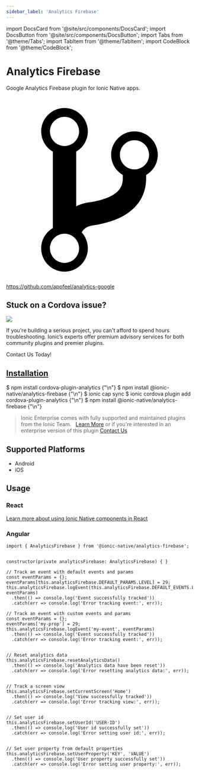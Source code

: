 ```yaml
---
sidebar_label: 'Analytics Firebase'
---
```


import DocsCard from '@site/src/components/DocsCard';
import DocsButton from '@site/src/components/DocsButton';
import Tabs from '@theme/Tabs';
import TabItem from '@theme/TabItem';
import CodeBlock from '@theme/CodeBlock';

# Analytics Firebase

Google Analytics Firebase plugin for Ionic Native apps.

<p><a href="https://github.com/appfeel/analytics-google" target="_blank" rel="noopener" className="git-link">
  <svg viewBox="0 0 512 512"><path d="M416 160c0-35.3-28.7-64-64-64s-64 28.7-64 64c0 23.7 12.9 44.3 32 55.4v8.6c0 19.9-7.8 33.7-25.3 44.9-15.4 9.8-38.1 17.1-67.5 21.5-14 2.1-25.7 6-35.2 10.7V151.4c19.1-11.1 32-31.7 32-55.4 0-35.3-28.7-64-64-64S96 60.7 96 96c0 23.7 12.9 44.3 32 55.4v209.2c-19.1 11.1-32 31.7-32 55.4 0 35.3 28.7 64 64 64s64-28.7 64-64c0-16.6-6.3-31.7-16.7-43.1 1.9-4.9 9.7-16.3 29.4-19.3 38.8-5.8 68.9-15.9 92.3-30.8 36-22.8 55-57 55-98.8v-8.6c19.1-11.1 32-31.7 32-55.4zM160 56c22.1 0 40 17.9 40 40s-17.9 40-40 40-40-17.9-40-40 17.9-40 40-40zm0 400c-22.1 0-40-17.9-40-40s17.9-40 40-40 40 17.9 40 40-17.9 40-40 40zm192-256c-22.1 0-40-17.9-40-40s17.9-40 40-40 40 17.9 40 40-17.9 40-40 40z"></path></svg> https://github.com/appfeel/analytics-google
</a></p>

<h2>Stuck on a Cordova issue?</h2>
<DocsCard className="cordova-ee-card" header="Don't waste precious time on plugin issues." href="https://ionicframework.com/sales?product_of_interest=Ionic%20Native">
  <div>
    <img src="/docs/icons/native-cordova-bot.png" class="cordova-ee-img" />
    <p>If you're building a serious project, you can't afford to spend hours troubleshooting. Ionic’s experts offer premium advisory services for both community plugins and premier plugins.</p>
    <DocsButton className="native-ee-detail">Contact Us Today!</DocsButton>
  </div>
</DocsCard>

<h2 id="installation">
  <a href="#installation">Installation</a>
</h2>
<Tabs defaultValue="Capacitor" values={[
  {value: 'Capacitor', label: 'Capacitor'},
  {value: 'Cordova', label: 'Cordova'},
  {value: 'Enterprise', label: 'Enterprise'},
]}>
  <TabItem value="Capacitor">
    <CodeBlock className="language-shell">
      $ npm install cordova-plugin-analytics {"\n"}
      $ npm install @ionic-native/analytics-firebase {"\n"}
      $ ionic cap sync
    </CodeBlock>
  </TabItem>
  <TabItem value="Cordova">
    <CodeBlock className="language-shell">
      $ ionic cordova plugin add cordova-plugin-analytics {"\n"}
      $ npm install @ionic-native/analytics-firebase {"\n"}
    </CodeBlock>
  </TabItem>
  <TabItem value="Enterprise">
    <blockquote>Ionic Enterprise comes with fully supported and maintained plugins from the Ionic Team. &nbsp;
      <a class="btn" href="https://ionic.io/docs/premier-plugins">Learn More</a> or if you're interested in an enterprise version of this plugin <a class="btn" href="https://ionicframework.com/sales?product_of_interest=Ionic%20Enterprise%20Engine">Contact Us</a></blockquote>
  </TabItem>
</Tabs>

## Supported Platforms

- Android
- iOS

## Usage

### React

[Learn more about using Ionic Native components in React](../native-community.md#react)

### Angular

```tsx
import { AnalyticsFirebase } from '@ionic-native/analytics-firebase';


constructor(private analyticsFirebase: AnalyticsFirebase) { }

// Track an event with default events and params
const eventParams = {};
eventParams[this.analyticsFirebase.DEFAULT_PARAMS.LEVEL] = 29;
this.analyticsFirebase.logEvent(this.analyticsFirebase.DEFAULT_EVENTS.LEVEL_UP, eventParams)
  .then(() => console.log('Event successfully tracked'))
  .catch(err => console.log('Error tracking event:', err));

// Track an event with custom events and params
const eventParams = {};
eventParams['my-prop'] = 29;
this.analyticsFirebase.logEvent('my-event', eventParams)
  .then(() => console.log('Event successfully tracked'))
  .catch(err => console.log('Error tracking event:', err));


// Reset analytics data
this.analyticsFirebase.resetAnalyticsData()
  .then(() => console.log('Analytics data have been reset'))
  .catch(err => console.log('Error resetting analytics data:', err));


// Track a screen view
this.analyticsFirebase.setCurrentScreen('Home')
  .then(() => console.log('View successfully tracked'))
  .catch(err => console.log('Error tracking view:', err));


// Set user id
this.analyticsFirebase.setUserId('USER-ID')
  .then(() => console.log('User id successfully set'))
  .catch(err => console.log('Error setting user id:', err));


// Set user property from default properties
this.analyticsFirebase.setUserProperty('KEY', 'VALUE')
  .then(() => console.log('User property successfully set'))
  .catch(err => console.log('Error setting user property:', err));

```
